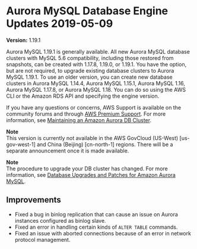 # Aurora MySQL Database Engine Updates 2019\-05\-09<a name="AuroraMySQL.Updates.1191"></a>

**Version:** 1\.19\.1

 Aurora MySQL 1\.19\.1 is generally available\. All new Aurora MySQL database clusters with MySQL 5\.6 compatibility, including those restored from snapshots, can be created with 1\.17\.8, 1\.19\.0, or 1\.19\.1\. You have the option, but are not required, to upgrade existing database clusters to Aurora MySQL 1\.19\.1\. To use an older version, you can create new database clusters in Aurora MySQL 1\.14\.4, Aurora MySQL 1\.15\.1, Aurora MySQL 1\.16, Aurora MySQL 1\.17\.8, or Aurora MySQL 1\.18\. You can do so using the AWS CLI or the Amazon RDS API and specifying the engine version\. 

If you have any questions or concerns, AWS Support is available on the community forums and through [AWS Premium Support](http://aws.amazon.com/support)\. For more information, see [Maintaining an Amazon Aurora DB Cluster](USER_UpgradeDBInstance.Maintenance.md)\.

**Note**  
 This version is currently not available in the AWS GovCloud \(US\-West\) \[us\-gov\-west\-1\] and China \(Beijing\) \[cn\-north\-1\] regions\. There will be a separate announcement once it is made available\. 

**Note**  
The procedure to upgrade your DB cluster has changed\. For more information, see [Database Upgrades and Patches for Amazon Aurora MySQL](AuroraMySQL.Updates.md#AuroraMySQL.Updates.Patching)\.

## Improvements<a name="AuroraMySQL.Updates.1191.Improvements"></a>
+  Fixed a bug in binlog replication that can cause an issue on Aurora instances configured as binlog slave\. 
+  Fixed an error in handling certain kinds of `ALTER TABLE` commands\. 
+  Fixed an issue with aborted connections because of an error in network protocol management\. 